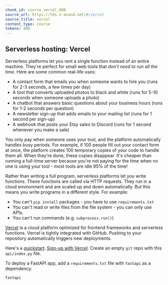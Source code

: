 ```yaml
---
chunk_id: course_vercel_000
source_url: https://tds.s-anand.net/#/vercel
source_title: vercel
content_type: course
tokens: 488
---
```


## Serverless hosting: Vercel

Serverless platforms let you rent a single function instead of an entire machine. They're perfect for small web tools that _don't need to run all the time_. Here are some common real-life uses:

- A contact form that emails you when someone wants to hire you (runs for 2-3 seconds, a few times per day)
- A tool that converts uploaded photos to black and white (runs for 5-10 seconds when someone uploads a photo)
- A chatbot that answers basic questions about your business hours (runs for 1-2 seconds per question)
- A newsletter sign-up that adds emails to your mailing list (runs for 1 second per sign-up)
- A webhook that posts your Etsy sales to Discord (runs for 1 second whenever you make a sale)

You only pay when someone uses your tool, and the platform automatically handles busy periods. For example, if 100 people fill out your contact form at once, the platform creates 100 temporary copies of your code to handle them all. When they're done, these copies disappear. It's cheaper than running a full-time server because you're not paying for the time when no one is using your tool - most tools are idle 95% of the time!

Rather than writing a full program, serverless platforms let you write functions. These functions are called via HTTP requests. They run in a cloud environment and are scaled up and down automatically. But this means you write programs in a different style. For example:

- You can't `pip install` packages - you have to use `requirements.txt`
- You can't read or write files from the file system - you can only use APIs.
- You can't run commands (e.g. `subprocess.run()`)

[Vercel](https://vercel.com/) is a cloud platform optimized for frontend frameworks and serverless functions. Vercel is tightly integrated with GitHub. Pushing to your repository automatically triggers new deployments.

Here's a [quickstart](https://vercel.com/docs/functions/runtimes/python). [Sign-up with Vercel](https://vercel.com/signup). Create an empty `git` repo with this `api/index.py` file.

To deploy a FastAPI app, add a `requirements.txt` file with `fastapi` as a dependency.

```text
fastapi
```
